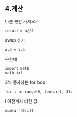 ## 4.계산

나눈 몫만 가져오기

`result = n//2`


swap 하기

```
a,b = b,a
```

무한대

```
import math
math.inf
```

3씩 증가하는 for loop

```
for i in range(0, len(arr), 3):
```


i 이전까지 더한 값

```
sum(arr[0:i])
```
